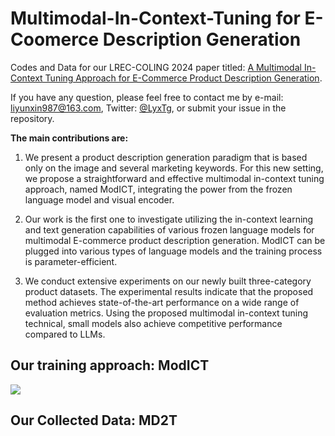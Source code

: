 # Multimodal-In-Context-Tuning for E-Coomerce Description Generation
Codes and Data for our LREC-COLING 2024 paper titled: [A Multimodal In-Context Tuning Approach for E-Commerce Product Description Generation](https://arxiv.org/abs/2402.13587).

If you have any question, please feel free to contact me by e-mail: liyunxin987@163.com, Twitter: [@LyxTg](https://twitter.com/LyxTg), or submit your issue in the repository.

**The main contributions are:**

1) We present a product description generation paradigm that is based only on the image and several marketing keywords. For this new setting, we propose a straightforward and effective multimodal in-context tuning approach, named ModICT, integrating the power from the frozen language model and visual encoder.

2) Our work is the first one to investigate utilizing the in-context learning and text generation capabilities of various frozen language models for multimodal E-commerce product description generation. ModICT can be plugged into various types of language models and the training process is parameter-efficient.

3) We conduct extensive experiments on our newly built three-category product datasets. The experimental results indicate that the proposed method achieves state-of-the-art performance on a wide range of evaluation metrics. Using the proposed multimodal in-context tuning technical, small models also achieve competitive performance compared to LLMs.

## Our training approach: ModICT



![](https://github.com/YunxinLi/LingCloud/blob/main/images/demo.png)




## Our Collected Data: MD2T

